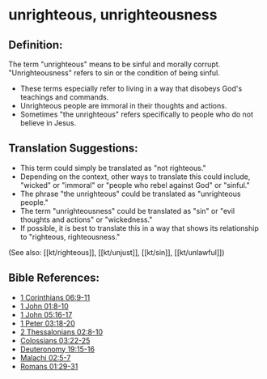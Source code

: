 # unrighteous, unrighteousness #

## Definition: ##

The term "unrighteous" means to be sinful and morally corrupt. "Unrighteousness" refers to sin or the condition of being sinful.

* These terms especially refer to living in a way that disobeys God's teachings and commands.
* Unrighteous people are immoral in their thoughts and actions.
* Sometimes "the unrighteous" refers specifically to people who do not believe in Jesus.

## Translation Suggestions: ##

* This term could simply be translated as "not righteous."
* Depending on the context, other ways to translate this could include, "wicked" or "immoral" or "people who rebel against God" or "sinful."
* The phrase "the unrighteous" could be translated as "unrighteous people."
* The term "unrighteousness" could be translated as "sin" or "evil thoughts and actions" or "wickedness."
* If possible, it is best to translate this in a way that shows its relationship to "righteous, righteousness."

(See also: [[kt/righteous]], [[kt/unjust]], [[kt/sin]], [[kt/unlawful]])

## Bible References: ##

* [1 Corinthians 06:9-11](en/tn/1co/help/06/09)
* [1 John 01:8-10](en/tn/1jn/help/01/08)
* [1 John 05:16-17](en/tn/1jn/help/05/16)
* [1 Peter 03:18-20](en/tn/1pe/help/03/18)
* [2 Thessalonians 02:8-10](en/tn/2th/help/02/08)
* [Colossians 03:22-25](en/tn/col/help/03/22)
* [Deuteronomy 19:15-16](en/tn/deu/help/19/15)
* [Malachi 02:5-7](en/tn/mal/help/02/05)
* [Romans 01:29-31](en/tn/rom/help/01/29)